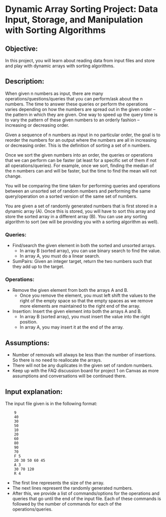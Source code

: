 # Dynamic Array Sorting Project: Data Input, Storage, and Manipulation with Sorting Algorithms

## Objective:
In this project, you will learn about reading data from input files and store and play with dynamic arrays with sorting algorithms.

## Description:
When given n numbers as input, there are many operations/questions/queries that you can perform/ask about the n numbers. The time to answer these queries or perform the operations varies depending on how the numbers are spread out in the given order – the pattern in which they are given. One way to speed up the query time is to vary the pattern of these given numbers to an orderly fashion – increasing or decreasing order.

Given a sequence of n numbers as input in no particular order, the goal is to reorder the numbers for an output where the numbers are all in increasing or decreasing order. This is the definition of sorting a set of n numbers.

Once we sort the given numbers into an order, the queries or operations that we can perform can be faster (at least for a specific set of them if not all operations/queries). For example, once we sort, finding the median of the n numbers can and will be faster, but the time to find the mean will not change.

You will be comparing the time taken for performing queries and operations between an unsorted set of random numbers and performing the same query/operation on a sorted version of the same set of numbers.

You are given a set of randomly generated numbers that is first stored in a dynamic array (A). Once this is stored, you will have to sort this array and store the sorted array in a different array (B). You can use any sorting algorithm to sort (we will be providing you with a sorting algorithm as well).

### Queries:
- Find/search the given element in both the sorted and unsorted arrays.
  - In array B (sorted array), you can use binary search to find the value.
  - In array A, you must do a linear search.
- SumPairs: Given an integer target, return the two numbers such that they add up to the target.

### Operations:
- Remove the given element from both the arrays A and B.
  - Once you remove the element, you must left shift the values to the right of the empty space so that the empty spaces as we remove more elements are maintained to the right end of the array.
- Insertion: Insert the given element into both the arrays A and B.
  - In array B (sorted array), you must insert the value into the right position.
  - In array A, you may insert it at the end of the array.

## Assumptions:
- Number of removals will always be less than the number of insertions. So there is no need to reallocate the arrays.
- There will not be any duplicates in the given set of random numbers.
- Keep up with the FAQ discussion board for project 1 on Canvas as more assumptions and conversations will be continued there.

## Input explanation:
The input file given is in the following format:

        9
        40
        30
        50
        10
        20
        60
        80
        90
        70
        F 5
        20 30 50 60 45
        A 3
        30 70 120
        R 4

- The first line represents the size of the array.
- The next lines represent the randomly generated numbers.
- After this, we provide a list of commands/options for the operations and queries that go until the end of the input file. Each of these commands is followed by the number of commands for each of the operations/queries.
